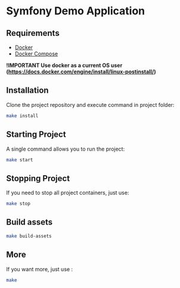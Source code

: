 Symfony Demo Application
========================

Requirements
------------

- [Docker](https://www.docker.com/)
- [Docker Compose](https://docs.docker.com/compose/overview/)

**!IMPORTANT Use docker as a current OS user (https://docs.docker.com/engine/install/linux-postinstall/)**


Installation
------------
Clone the project repository and execute command in project folder: 

```bash
make install
```

Starting Project
------------

A single command allows you to run the project:

```bash
make start
```


Stopping Project
------------

If you need to stop all project containers, just use:

```bash
make stop
```

Build assets
------------

```bash
make build-assets
```

More 
------------

If you want more, just use : 

```bash
make
```